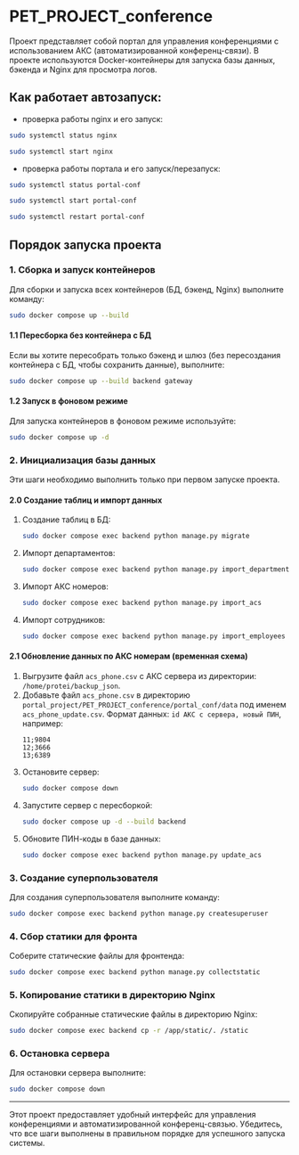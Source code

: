 # PET_PROJECT_conference

Проект представляет собой портал для управления конференциями с использованием АКС (автоматизированной конференц-связи). В проекте используются Docker-контейнеры для запуска базы данных, бэкенда и Nginx для просмотра логов.

## Как работает автозапуск:  
 - проверка работы nginx и его запуск:  
```bash
sudo systemctl status nginx 
```  
```bash
sudo systemctl start nginx
```  
 - проверка работы портала и его запуск/перезапуск:  
```bash
sudo systemctl status portal-conf  
```  
```bash
sudo systemctl start portal-conf  
```  
```bash
sudo systemctl restart portal-conf  
```  

## Порядок запуска проекта

### 1. Сборка и запуск контейнеров
Для сборки и запуска всех контейнеров (БД, бэкенд, Nginx) выполните команду:

```bash
sudo docker compose up --build
```

#### 1.1 Пересборка без контейнера с БД
Если вы хотите пересобрать только бэкенд и шлюз (без пересоздания контейнера с БД, чтобы сохранить данные), выполните:

```bash
sudo docker compose up --build backend gateway
```

#### 1.2 Запуск в фоновом режиме
Для запуска контейнеров в фоновом режиме используйте:

```bash
sudo docker compose up -d
```

### 2. Инициализация базы данных
Эти шаги необходимо выполнить только при первом запуске проекта.

#### 2.0 Создание таблиц и импорт данных
1. Создание таблиц в БД:
   ```bash
   sudo docker compose exec backend python manage.py migrate
   ```

2. Импорт департаментов:
   ```bash
   sudo docker compose exec backend python manage.py import_department
   ```

3. Импорт АКС номеров:
   ```bash
   sudo docker compose exec backend python manage.py import_acs
   ```

4. Импорт сотрудников:
   ```bash
   sudo docker compose exec backend python manage.py import_employees
   ```

#### 2.1 Обновление данных по АКС номерам (временная схема)
1. Выгрузите файл `acs_phone.csv` с АКС сервера из директории: `/home/protei/backup_json`.
2. Добавьте файл `acs_phone.csv` в директорию `portal_project/PET_PROJECT_conference/portal_conf/data` под именем `acs_phone_update.csv`. Формат данных: `id АКС с сервера, новый ПИН`, например:
   ```
   11;9804
   12;3666
   13;6389
   ```
3. Остановите сервер:
   ```bash
   sudo docker compose down
   ```
4. Запустите сервер с пересборкой:
   ```bash
   sudo docker compose up -d --build backend
   ```
5. Обновите ПИН-коды в базе данных:
   ```bash
   sudo docker compose exec backend python manage.py update_acs
   ```

### 3. Создание суперпользователя
Для создания суперпользователя выполните команду:

```bash
sudo docker compose exec backend python manage.py createsuperuser
```

### 4. Сбор статики для фронта
Соберите статические файлы для фронтенда:

```bash
sudo docker compose exec backend python manage.py collectstatic
```

### 5. Копирование статики в директорию Nginx
Скопируйте собранные статические файлы в директорию Nginx:

```bash
sudo docker compose exec backend cp -r /app/static/. /static
```

### 6. Остановка сервера
Для остановки сервера выполните:

```bash
sudo docker compose down
```

---

Этот проект предоставляет удобный интерфейс для управления конференциями и автоматизированной конференц-связью. Убедитесь, что все шаги выполнены в правильном порядке для успешного запуска системы.
```